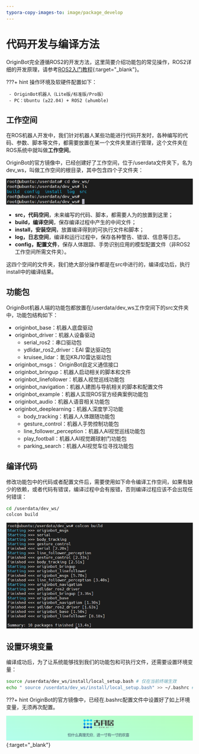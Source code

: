 ```yaml
---
typora-copy-images-to: image/package_develop
---
```


# **代码开发与编译方法**

OriginBot完全遵循ROS2的开发方法，这里简要介绍功能包的常见操作，ROS2详细的开发原理，请参考[ROS2入门教程](https://book.guyuehome.com/){:target="_blank"}。



???+ hint
    操作环境及软硬件配置如下：
    

     - OriginBot机器人（Lite版/标准版/Pro版）
     - PC：Ubuntu (≥22.04) + ROS2 (≥humble)



## **工作空间**

在ROS机器人开发中，我们针对机器人某些功能进行代码开发时，各种编写的代码、参数、脚本等文件，都需要放置在某一个文件夹里进行管理，这个文件夹在ROS系统中就叫做**工作空间**。



OriginBot的官方镜像中，已经创建好了工作空间，位于/userdata文件夹下，名为dev_ws，叫做工作空间的根目录，其中包含四个子文件夹：

![image-20220920221905698](../../assets/img/package_develop/image-20220920221905698.png)

- **src，代码空间**，未来编写的代码、脚本，都需要人为的放置到这里；
- **build，编译空间**，保存编译过程中产生的中间文件；
- **install，安装空间**，放置编译得到的可执行文件和脚本；
- **log，日志空间**，编译和运行过程中，保存各种警告、错误、信息等日志。
- **config，配置文件**，保存人体跟踪、手势识别应用的模型配置文件（非ROS2工作空间所需文件夹）。



这四个空间的文件夹，我们绝大部分操作都是在src中进行的，编译成功后，执行install中的编译结果。



## **功能包**

OriginBot机器人端的功能包都放置在/userdata/dev_ws工作空间下的src文件夹中，功能包结构如下：

- originbot_base：机器人底盘驱动
- originbot_driver：机器人设备驱动
    - serial_ros2：串口驱动包
    - ydlidar_ros2_driver：EAI 雷达驱动包
    - kruisee_lidar：氪见KRJ10雷达驱动包
- originbot_msgs： OriginBot自定义通信接口
- originbot_bringup：机器人启动相关的脚本和文件
- originbot_linefollower：机器人视觉巡线功能包
- originbot_navigation：机器人建图与导航相关的脚本和配置文件
- originbot_example：机器人实现ROS官方经典案例功能包
- originbot_audio：机器人语音相关功能包
- originbot_deeplearning：机器人深度学习功能
    - body_tracking：机器人人体跟随功能包
    - gesture_control：机器人手势控制功能包
    - line_follower_perception：机器人AI视觉巡线功能包
    - play_football：机器人AI视觉踢球射门功能包
    - parking_search：机器人AI视觉车位寻找功能包



## **编译代码**

修改功能包中的代码或者配置文件后，需要使用如下命令编译工作空间，如果有缺少的依赖，或者代码有错误，编译过程中会有报错，否则编译过程应该不会出现任何错误：

```bash
cd /userdata/dev_ws/
colcon build
```

![image-20220920222359026](../../assets/img/package_develop/image-20220920222359026.png)



## **设置环境变量**

编译成功后，为了让系统能够找到我们的功能包和可执行文件，还需要设置环境变量：

```bash
source /userdata/dev_ws/install/local_setup.bash # 仅在当前终端生效
echo " source /userdata/dev_ws/install/local_setup.bash" >> ~/.bashrc # 所有终端均生效，只用运行一次
```



???+ hint
    OriginBot的官方镜像中，已经在.bashrc配置文件中设置好了如上环境变量，无须再次配置。



[![图片1](../../assets/img/footer.png)](https://www.guyuehome.com/){:target="_blank"}

